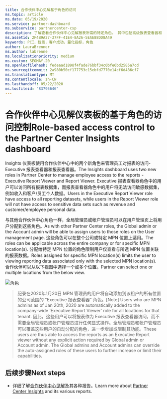 ```yaml
---
title: 合作伙伴中心见解基于角色的访问
ms.topic: article
ms.date: 05/19/2020
ms.service: partner-dashboard
ms.subservice: partnercenter-csp
description: 了解查看合作伙伴中心见解报表所需的特定角色。 其中包括高级报表查看器和报表查看器的角色。
ms.assetid: 2F4B9A27-37FF-41E4-8A26-5EAE88DD8A49
keywords: PCI，性能，客户成功，量化指标，角色
author: LauraBrenner
ms.author: labrenne
ms.localizationpriority: medium
ms.custom: SEOMAY.20
ms.openlocfilehash: fedeaad1898f4fade76bbf34c0bfe6bd2585a7cd
ms.sourcegitcommit: 2a980b50cf177753c15ebfd7770e14cf6d486cf7
ms.translationtype: MT
ms.contentlocale: zh-CN
ms.lasthandoff: 05/22/2020
ms.locfileid: "83795646"
---
```

# <a name="role-based-access-control-to-the-partner-center-insights-dashboard"></a><span data-ttu-id="9dba5-105">合作伙伴中心见解仪表板的基于角色的访问控制</span><span class="sxs-lookup"><span data-stu-id="9dba5-105">Role-based access control to the Partner Center Insights dashboard</span></span>

<span data-ttu-id="9dba5-106">Insights 仪表板使用合作伙伴中心中的两个新角色来管理员工对报表的访问-Executive 报表查看器和报表查看器。</span><span class="sxs-lookup"><span data-stu-id="9dba5-106">The Insights dashboard uses two new roles in Partner Center to manage employee access to the reports - Executive Report Viewer and Report Viewer.</span></span>  <span data-ttu-id="9dba5-107">Executive 报表查看器角色中的用户可以访问所有报表数据集，而报表查看器角色中的用户将无法访问敏感数据集，例如收入和客户/员工个人数据。</span><span class="sxs-lookup"><span data-stu-id="9dba5-107">Users in the Executive Report Viewer role have access to all reporting datasets, while users in the Report Viewer role will not have access to sensitive data sets such as revenue and customer/employee personal data.</span></span>  

<span data-ttu-id="9dba5-108">与其他合作伙伴中心角色一样，全局管理员或帐户管理员可以在用户管理页上将用户分配到这些角色。</span><span class="sxs-lookup"><span data-stu-id="9dba5-108">As with other Partner Center roles, the Global admin or the Account admin will be able to assign users to those roles on the User management page.</span></span> <span data-ttu-id="9dba5-109">这些角色可以在整个公司或特定 MPN 位置上适用。</span><span class="sxs-lookup"><span data-stu-id="9dba5-109">The roles can be applicable across the entire company or for specific MPN location(s).</span></span> <span data-ttu-id="9dba5-110">分配给特定 MPN 位置的角色限制用户仅查看与所选 MPN 位置关联的报表数据。</span><span class="sxs-lookup"><span data-stu-id="9dba5-110">Roles assigned for specific MPN location(s) limits the user to viewing reporting data associated only with the selected MPN location(s).</span></span> <span data-ttu-id="9dba5-111">合作伙伴可以从以下视图中选择一个或多个位置。</span><span class="sxs-lookup"><span data-stu-id="9dba5-111">Partner can select one or multiple locations from the below view.</span></span>

![角色](images/pci/roles.png)

><span data-ttu-id="9dba5-113">纪录在2020年1月20日 MPN 管理员的用户将自动添加到该租户的所有位置的公司范围的 "Executive 报表查看器" 角色。</span><span class="sxs-lookup"><span data-stu-id="9dba5-113">[Note] Users who are MPN admins as of Jan 20th, 2020 are automatically added to the company-wide ‘Executive Report Viewer’ role for all locations for that tenant.</span></span> <span data-ttu-id="9dba5-114">因此，这些用户可以将报表作为 Executive 报表查看器访问，而不需要全局管理员或帐户管理员进行任何显式操作。全局管理员和帐户管理员可以覆盖这些用户的自动分配的角色，进一步增加或限制其功能。</span><span class="sxs-lookup"><span data-stu-id="9dba5-114">These users are thus able to access the reports as an Executive Report viewer without any explicit action required by Global admin or Account admin. The Global admins and Account admins can override the auto-assigned roles of these users to further increase or limit their capabilities.</span></span>

## <a name="next-steps"></a><span data-ttu-id="9dba5-115">后续步骤</span><span class="sxs-lookup"><span data-stu-id="9dba5-115">Next steps</span></span>

- <span data-ttu-id="9dba5-116">详细了解[合作伙伴中心见解](partner-center-insights.md)及其各种报告。</span><span class="sxs-lookup"><span data-stu-id="9dba5-116">Learn more about [Partner Center Insights](partner-center-insights.md) and its various reports.</span></span>
